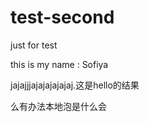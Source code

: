 # test-second
just for test

this is my name : Sofiya


jajajjjajajajajajaj.这是hello的结果


么有办法本地泡是什么会



